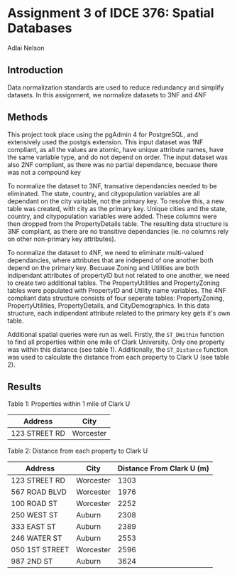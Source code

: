 # Assignment 3 of IDCE 376: Spatial Databases
Adlai Nelson


## Introduction

Data normalization standards are used to reduce redundancy and simplify datasets. 
In this assignment, we normalize datasets to 3NF and 4NF

## Methods

This project took place using the pgAdmin 4 for PostgreSQL, and extensively used the postgis extension. 
This input dataset was 1NF compliant, as all the values are atomic, have unique attribute names, have the same variable type, and do not depend on order.
The input dataset was also 2NF compliant, as there was no partial dependance, becuase there was not a compound key

To normalize the dataset to 3NF, transative dependancies needed to be eliminated. 
The state, country, and citypopulation variables are all dependant on the city variable, not the primary key.
To resolve this, a new table was created, with city as the primary key. 
Unique cities and the state, country, and citypopulation variables were added.
These columns were then dropped from the PropertyDetails table.
The resulting data structure is 3NF compliant, as there are no transitive dependancies 
(ie. no columns rely on other non-primary key attributes). 

To normalize the dataset to 4NF, we need to eliminate multi-valued dependancies, where attributes that are independ of one another both depend on the primary key.
Becuase Zoning and Utilities are both indipendant attributes of propertyID but not related to one another, we need to create two additional tables. 
The PropertyUtilities and PropertyZoning tables were populated with PropertyID and Utility name variables. 
The 4NF compliant data structure consists of four seperate tables: PropertyZoning, PropertyUtilities, PropertyDetails, and CityDemographics.
In this data structure, each indipendant attribute related to the primary key gets it's own table. 

Additional spatial queries were run as well. 
Firstly, the `ST_DWithin` function to find all properties within one mile of Clark University. 
Only one property was within this distance (see table 1).
Additionally, the `ST_Distance` function was used to calculate the distance from each property to Clark U (see table 2).


## Results

Table 1: Properties within 1 mile of Clark U

|Address | City |
| ------ | ---- |
| 123 STREET RD | Worcester   |


Table 2: Distance from each property to Clark U 

| Address     | City        | Distance From Clark U (m) |
| ----------- | ----------- | --------------------- |
| 123 STREET RD| Worcester   | 1303         |
| 567 ROAD BLVD| Worcester   | 1976       |
| 100 ROAD ST | Worcester   | 2252         |
| 250 WEST ST| Auburn      | 2308         |
| 333 EAST ST| Auburn      | 2389         |
| 246 WATER ST| Auburn      | 2553         |
| 050 1ST STREET| Worcester   | 2596       |
| 987 2ND ST| Auburn      | 3624         |


